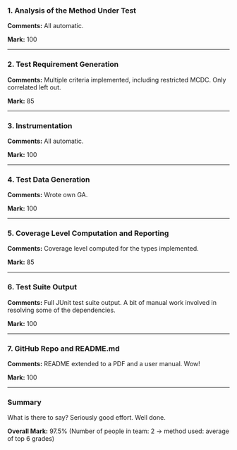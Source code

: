### 1. Analysis of the Method Under Test

__Comments:__ All automatic.

__Mark:__ 100

---

### 2. Test Requirement Generation

__Comments:__ Multiple criteria implemented, including restricted MCDC. Only
correlated left out. 

__Mark:__ 85

---

### 3. Instrumentation

__Comments:__ All automatic. 

__Mark:__ 100

---

### 4. Test Data Generation

__Comments:__ Wrote own GA.

__Mark:__ 100

---

### 5. Coverage Level Computation and Reporting

__Comments:__ Coverage level computed for the types implemented. 

__Mark:__ 85

---

### 6. Test Suite Output

__Comments:__ Full JUnit test suite output. A bit of manual work involved in
resolving some of the dependencies.

__Mark:__ 100

---

### 7. GitHub Repo and README.md

__Comments:__ README extended to a PDF and a user manual. Wow!

__Mark:__ 100

---

### Summary

What is there to say? Seriously good effort. Well done. 

__Overall Mark:__ 97.5% (Number of people in team: 2 -> method used: average of top 6 grades)